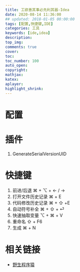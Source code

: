 ```yaml
---
title: 工欲善其事必先利其器-Idea
date: 2020-08-14 11:36:00
## updated: 2018-01-05 00:00:00
tags: [配置,快捷键,IDE]
categories: 工具
keywords: [ide,idea]
description: 
top_img:
comments: true
cover:  
toc:  
toc_number: 100
auto_open:
copyright:
mathjax:
katex:
aplayer:
highlight_shrink:
---
```


# 配置

# 插件

1. GenerateSerialVersionUID

# 快捷键

1. 前进/后退 ⌘ + ⌥ + ← / →
2. 打开文件历史记录 ⌘ + E
3. 代码修改历史记录 ⌘ + ⇧ +E
4. 自动符号补全 ⌘ + ⇧ + ⏎
5. 快速抽取变量 ⌥ + ⌘ + V
6. 重命名 ⇧ + F6
7. 生成 ⌘ + N

# 相关链接
+ [野生程序猿](https://zhuanlan.zhihu.com/p/183278565)